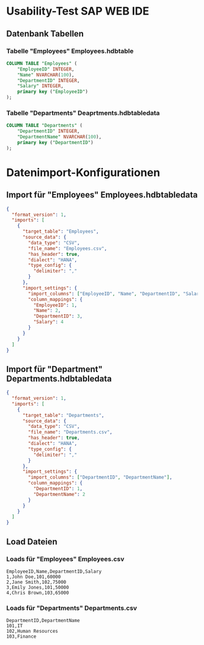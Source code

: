 
# Usability-Test SAP  WEB IDE 

## Datenbank Tabellen 

### Tabelle "Employees"  Employees.hdbtable
```sql
COLUMN TABLE "Employees" (
    "EmployeeID" INTEGER,
    "Name" NVARCHAR(100),
    "DepartmentID" INTEGER,
    "Salary" INTEGER,
    primary key ("EmployeeID")
);
```


### Tabelle "Departments"  Deaprtments.hdbtabledata
```sql
COLUMN TABLE "Departments" (
    "DepartmentID" INTEGER,
    "DepartmentName" NVARCHAR(100),
    primary key ("DepartmentID")
);
```

# Datenimport-Konfigurationen

## Import für "Employees" Employees.hdbtabledata
```json
{
  "format_version": 1,
  "imports": [
    {
      "target_table": "Employees",
      "source_data": {
        "data_type": "CSV",
        "file_name": "Employees.csv",
        "has_header": true,
        "dialect": "HANA",
        "type_config": {
          "delimiter": ","
        }
      },
      "import_settings": {
        "import_columns": ["EmployeeID", "Name", "DepartmentID", "Salary"],
        "column_mappings": {
          "EmployeeID": 1,
          "Name": 2,
          "DepartmentID": 3,
          "Salary": 4
        }
      }
    }
  ]
}
```
 ## Import für "Department" Departments.hdbtabledata
```json
{
  "format_version": 1,
  "imports": [
    {
      "target_table": "Departments",
      "source_data": {
        "data_type": "CSV",
        "file_name": "Departments.csv",
        "has_header": true,
        "dialect": "HANA",
        "type_config": {
          "delimiter": ","
        }
      },
      "import_settings": {
        "import_columns": ["DepartmentID", "DepartmentName"],
        "column_mappings": {
          "DepartmentID": 1,
          "DepartmentName": 2
        }
      }
    }
  ]
}
```
## Load Dateien 

### Loads für "Employees"  Employees.csv
```plaintext
EmployeeID,Name,DepartmentID,Salary
1,John Doe,101,60000
2,Jane Smith,102,75000
3,Emily Jones,101,50000
4,Chris Brown,103,65000
```

### Loads für "Departments" Departments.csv
```plaintext
DepartmentID,DepartmentName
101,IT
102,Human Resources
103,Finance
```







